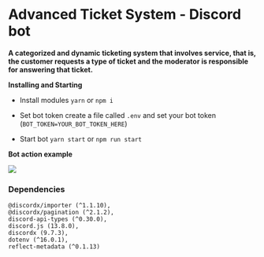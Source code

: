 # Advanced Ticket System - Discord bot
 
**A categorized and dynamic ticketing system that involves service, that is, the customer requests a type of ticket and the moderator is responsible for answering that ticket.**

**Installing and Starting**

* Install modules
    `yarn` or `npm i`
    
* Set bot token
    create a file called `.env` and set your bot token (`BOT_TOKEN=YOUR_BOT_TOKEN_HERE`)

* Start bot
    `yarn start` or `npm run start`

**Bot action example**

![](https://github.com/Xtreme123456/advanced_ticket_system/blob/main/sque4G_39d784d8f1078fc72a7473be14328e03_00-00-00_00-00-41_1.gif)


### Dependencies
    @discordx/importer (^1.1.10),
    @discordx/pagination (^2.1.2),
    discord-api-types (^0.30.0),
    discord.js (13.8.0),
    discordx (9.7.3),
    dotenv (^16.0.1),
    reflect-metadata (^0.1.13)
